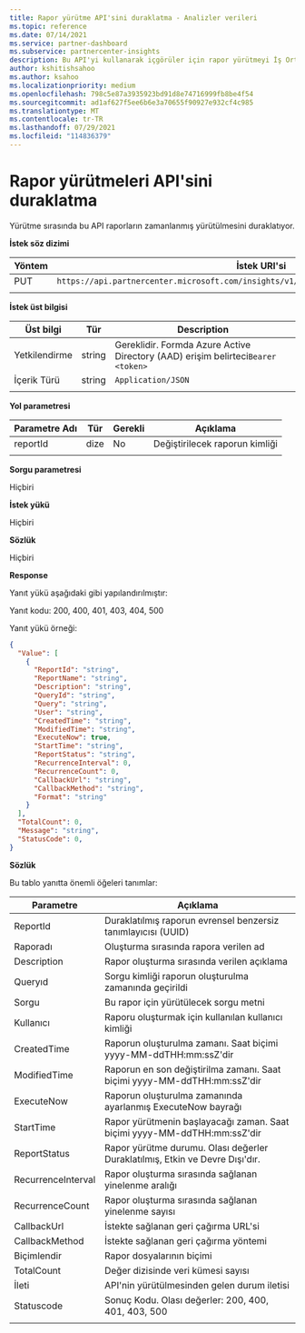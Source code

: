 ```yaml
---
title: Rapor yürütme API'sini duraklatma - Analizler verileri
ms.topic: reference
ms.date: 07/14/2021
ms.service: partner-dashboard
ms.subservice: partnercenter-insights
description: Bu API'yi kullanarak içgörüler için rapor yürütmeyi İş Ortağı Merkezi kullanın.
author: kshitishsahoo
ms.author: ksahoo
ms.localizationpriority: medium
ms.openlocfilehash: 798c5e87a3935923bd91d8e74716999fb8be4f54
ms.sourcegitcommit: ad1af627f5ee6b6e3a70655f90927e932cf4c985
ms.translationtype: MT
ms.contentlocale: tr-TR
ms.lasthandoff: 07/29/2021
ms.locfileid: "114836379"
---
```

# <a name="pause-report-executions-api"></a>Rapor yürütmeleri API'sini duraklatma

Yürütme sırasında bu API raporların zamanlanmış yürütülmesini duraklatıyor.

**İstek söz dizimi**

|    Yöntem    |    İstek URI'si    |
|    ----    |    ----    |
|    PUT    |    `https://api.partnercenter.microsoft.com/insights/v1/mpn/ScheduledReport/pause/{ReportID}`    |
|        |        |

**İstek üst bilgisi**

|    Üst bilgi    |    Tür    |    Description    |
|    ----    |    ----    |    ----    |
|    Yetkilendirme    |    string    |    Gereklidir. Formda Azure Active Directory (AAD) erişim belirteci`Bearer <token>`    |
|    İçerik Türü    |    string    |    `Application/JSON`    |
|        |        |        |

**Yol parametresi**

|    Parametre Adı    |    Tür    |    Gerekli    |    Açıklama    |
|    ----    |    ----    |    ----    |    ----    |
|    reportId     |    dize    |    No    |    Değiştirilecek raporun kimliği     |
|        |        |        |        |

**Sorgu parametresi**

Hiçbiri

**İstek yükü**

Hiçbiri

**Sözlük**

Hiçbiri

**Response**

Yanıt yükü aşağıdaki gibi yapılandırılmıştır:

Yanıt kodu: 200, 400, 401, 403, 404, 500

Yanıt yükü örneği:

```json
{ 
  "Value": [ 
    { 
      "ReportId": "string", 
      "ReportName": "string", 
      "Description": "string", 
      "QueryId": "string", 
      "Query": "string", 
      "User": "string", 
      "CreatedTime": "string", 
      "ModifiedTime": "string", 
      "ExecuteNow": true, 
      "StartTime": "string", 
      "ReportStatus": "string", 
      "RecurrenceInterval": 0, 
      "RecurrenceCount": 0, 
      "CallbackUrl": "string", 
      "CallbackMethod": "string", 
      "Format": "string" 
    } 
  ], 
  "TotalCount": 0, 
  "Message": "string", 
  "StatusCode": 0, 
} 
```

**Sözlük**

Bu tablo yanıtta önemli öğeleri tanımlar:

|    Parametre    |    Açıklama    |
|    ----    |    ----    |
|    ReportId     |    Duraklatılmış raporun evrensel benzersiz tanımlayıcısı (UUID)     |
|    Raporadı     |    Oluşturma sırasında rapora verilen ad     |
|    Description     |    Rapor oluşturma sırasında verilen açıklama     |
|    Queryıd     |    Sorgu kimliği raporun oluşturulma zamanında geçirildi     |
|    Sorgu     |    Bu rapor için yürütülecek sorgu metni     |
|    Kullanıcı     |    Raporu oluşturmak için kullanılan kullanıcı kimliği     |
|    CreatedTime     |    Raporun oluşturulma zamanı. Saat biçimi yyyy-MM-ddTHH:mm:ssZ'dir     |
|    ModifiedTime     |    Raporun en son değiştirilma zamanı. Saat biçimi yyyy-MM-ddTHH:mm:ssZ'dir     |
|    ExecuteNow     |    Raporun oluşturulma zamanında ayarlanmış ExecuteNow bayrağı     |
|    StartTime     |    Rapor yürütmenin başlayacağı zaman. Saat biçimi yyyy-MM-ddTHH:mm:ssZ'dir     |
|    ReportStatus     |    Rapor yürütme durumu. Olası değerler Duraklatılmış, Etkin ve Devre Dışı'dır.     |
|    RecurrenceInterval     |    Rapor oluşturma sırasında sağlanan yinelenme aralığı     |
|    RecurrenceCount     |    Rapor oluşturma sırasında sağlanan yinelenme sayısı     |
|    CallbackUrl     |    İstekte sağlanan geri çağırma URL'si     |
|    CallbackMethod    |    İstekte sağlanan geri çağırma yöntemi    |
|    Biçimlendir     |    Rapor dosyalarının biçimi     |
|    TotalCount     |    Değer dizisinde veri kümesi sayısı     |
|    İleti     |    API'nin yürütülmesinden gelen durum iletisi     |
|    Statuscode     |    Sonuç Kodu. Olası değerler: 200, 400, 401, 403, 500     |
|        |        |
